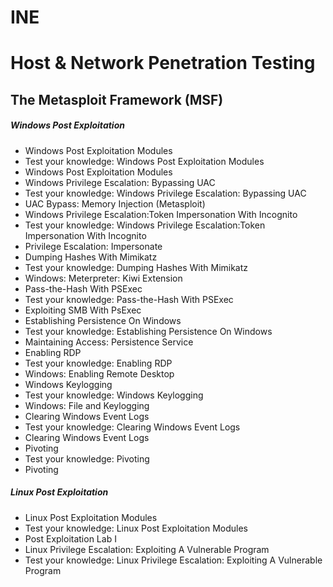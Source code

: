 # INE
# Host & Network Penetration Testing
## The Metasploit Framework (MSF)
##### Windows Post Exploitation
- Windows Post Exploitation Modules
- Test your knowledge: Windows Post Exploitation Modules
- Windows Post Exploitation Modules 
- Windows Privilege Escalation: Bypassing UAC
- Test your knowledge: Windows Privilege Escalation: Bypassing UAC
- UAC Bypass: Memory Injection (Metasploit)
- Windows Privilege Escalation:Token Impersonation With Incognito
- Test your knowledge: Windows Privilege Escalation:Token Impersonation With Incognito
- Privilege Escalation: Impersonate
- Dumping Hashes With Mimikatz
- Test your knowledge: Dumping Hashes With Mimikatz
- Windows: Meterpreter: Kiwi Extension
- Pass-the-Hash With PSExec
- Test your knowledge: Pass-the-Hash With PSExec
- Exploiting SMB With PsExec
- Establishing Persistence On Windows
- Test your knowledge: Establishing Persistence On Windows
- Maintaining Access: Persistence Service
- Enabling RDP
- Test your knowledge: Enabling RDP
- Windows: Enabling Remote Desktop
- Windows Keylogging
- Test your knowledge: Windows Keylogging
- Windows: File and Keylogging
- Clearing Windows Event Logs
- Test your knowledge: Clearing Windows Event Logs
- Clearing Windows Event Logs
- Pivoting
- Test your knowledge: Pivoting
- Pivoting
##### Linux Post Exploitation
- Linux Post Exploitation Modules
- Test your knowledge: Linux Post Exploitation Modules
- Post Exploitation Lab I
- Linux Privilege Escalation: Exploiting A Vulnerable Program
- Test your knowledge: Linux Privilege Escalation: Exploiting A Vulnerable Program
